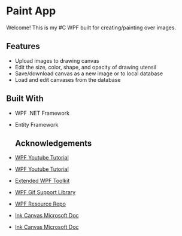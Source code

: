 
# Paint App

Welcome! This is my #C WPF built for creating/painting over images.



## Features

- Upload images to drawing canvas
- Edit the size, color, shape, and opacity of drawing utensil
- Save/download canvas as a new image or to local database
- Load and edit canvases from the database

  
## Built With

- WPF .NET Framework
- Entity Framework

  

  ## Acknowledgements

 - [WPF Youtube Tutorial](https://www.youtube.com/watch?v=ZMXgJ3AhqRA&ab_channel=CodeSynergy)
 - [WPF Youtube Tutorial](https://youtu.be/2oQ4jhKeSyA)
 - [Extended WPF Toolkit](https://github.com/xceedsoftware/wpftoolkit)
 - [WPF Gif Support Library](https://github.com/XamlAnimatedGif/WpfAnimatedGif)
 - [WPF Resource Repo](https://github.com/Carlos487/awesome-wpf)
 - [Ink Canvas Microsoft Doc](https://docs.microsoft.com/en-us/dotnet/desktop/wpf/advanced/getting-started-with-ink?view=netframeworkdesktop-4.8)
 - [Ink Canvas Microsoft Doc](https://docs.microsoft.com/en-us/dotnet/api/system.windows.ink.strokecollection.-ctor?view=net-5.0#System_Windows_Ink_StrokeCollection__ctor_System_IO_Stream_)
